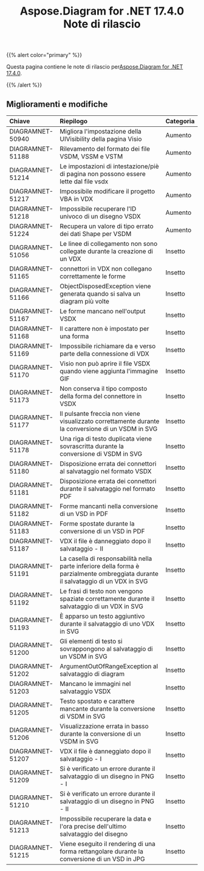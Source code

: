 ﻿---
title: Aspose.Diagram for .NET 17.4.0 Note di rilascio
type: docs
weight: 90
url: /it/net/aspose-diagram-for-net-17-4-0-release-notes/
---
{{% alert color="primary" %}} 

 Questa pagina contiene le note di rilascio per[Aspose.Diagram for .NET 17.4.0](https://www.nuget.org/packages/Aspose.Diagram/17.4.0).

{{% /alert %}} 
## **Miglioramenti e modifiche**

|**Chiave**|**Riepilogo**|**Categoria**|
|:- |:- |:- |
|DIAGRAMNET-50940|Migliora l'impostazione della UIVisibility della pagina Visio|Aumento|
|DIAGRAMNET-51188|Rilevamento del formato dei file VSDM, VSSM e VSTM|Aumento|
|DIAGRAMNET-51214|Le impostazioni di intestazione/piè di pagina non possono essere lette dal file vsdx|Aumento|
|DIAGRAMNET-51217|Impossibile modificare il progetto VBA in VDX|Aumento|
|DIAGRAMNET-51218|Impossibile recuperare l'ID univoco di un disegno VSDX|Aumento|
|DIAGRAMNET-51224|Recupera un valore di tipo errato dei dati Shape per VSDM|Aumento|
|DIAGRAMNET-51056|Le linee di collegamento non sono collegate durante la creazione di un VDX|Insetto|
|DIAGRAMNET-51165|connettori in VDX non collegano correttamente le forme|Insetto|
|DIAGRAMNET-51166|ObjectDisposedException viene generata quando si salva un diagram più volte|Insetto|
|DIAGRAMNET-51167|Le forme mancano nell'output VSDX|Insetto|
|DIAGRAMNET-51168|Il carattere non è impostato per una forma|Insetto|
|DIAGRAMNET-51169|Impossibile richiamare da e verso parte della connessione di VDX|Insetto|
|DIAGRAMNET-51170|Visio non può aprire il file VSDX quando viene aggiunta l'immagine GIF|Insetto|
|DIAGRAMNET-51173|Non conserva il tipo composto della forma del connettore in VSDX|Insetto|
|DIAGRAMNET-51177|Il pulsante freccia non viene visualizzato correttamente durante la conversione di un VSDM in SVG|Insetto|
|DIAGRAMNET-51178|Una riga di testo duplicata viene sovrascritta durante la conversione di VSDM in SVG|Insetto|
|DIAGRAMNET-51180|Disposizione errata dei connettori al salvataggio nel formato VSDX|Insetto|
|DIAGRAMNET-51181|Disposizione errata dei connettori durante il salvataggio nel formato PDF|Insetto|
|DIAGRAMNET-51182|Forme mancanti nella conversione di un VSD in PDF|Insetto|
|DIAGRAMNET-51183|Forme spostate durante la conversione di un VSD in PDF|Insetto|
|DIAGRAMNET-51187|VDX il file è danneggiato dopo il salvataggio - II|Insetto|
|DIAGRAMNET-51191|La casella di responsabilità nella parte inferiore della forma è parzialmente ombreggiata durante il salvataggio di un VDX in SVG|Insetto|
|DIAGRAMNET-51192|Le frasi di testo non vengono spaziate correttamente durante il salvataggio di un VDX in SVG|Insetto|
|DIAGRAMNET-51193|È apparso un testo aggiuntivo durante il salvataggio di uno VDX in SVG|Insetto|
|DIAGRAMNET-51200|Gli elementi di testo si sovrappongono al salvataggio di un VSDM in SVG|Insetto|
|DIAGRAMNET-51202|ArgumentOutOfRangeException al salvataggio di diagram|Insetto|
|DIAGRAMNET-51203|Mancano le immagini nel salvataggio VSDX|Insetto|
|DIAGRAMNET-51205|Testo spostato e carattere mancante durante la conversione di VSDM in SVG|Insetto|
|DIAGRAMNET-51206|Visualizzazione errata in basso durante la conversione di un VSDM in SVG|Insetto|
|DIAGRAMNET-51207|VDX il file è danneggiato dopo il salvataggio - I|Insetto|
|DIAGRAMNET-51209|Si è verificato un errore durante il salvataggio di un disegno in PNG - I|Insetto|
|DIAGRAMNET-51210|Si è verificato un errore durante il salvataggio di un disegno in PNG - II|Insetto|
|DIAGRAMNET-51213|Impossibile recuperare la data e l'ora precise dell'ultimo salvataggio del disegno|Insetto|
|DIAGRAMNET-51215|Viene eseguito il rendering di una forma rettangolare durante la conversione di un VSD in JPG|Insetto|

